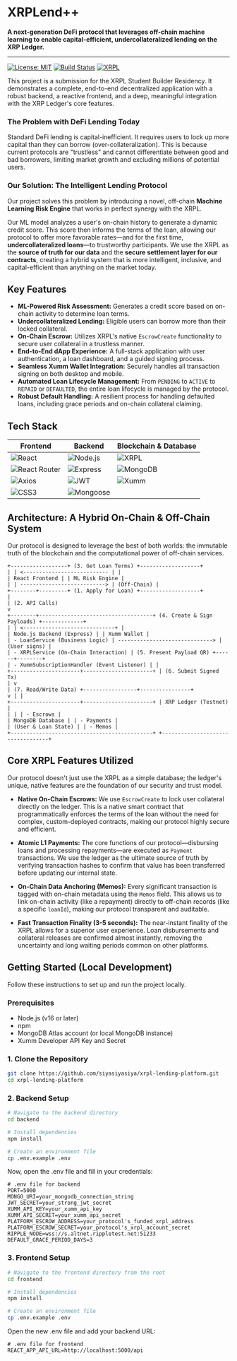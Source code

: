 # XRPLend++

**A next-generation DeFi protocol that leverages off-chain machine learning to enable capital-efficient, undercollateralized lending on the XRP Ledger.**

---

[![License: MIT](https://img.shields.io/badge/License-MIT-yellow.svg)](https://opensource.org/licenses/MIT)
[![Build Status](https://img.shields.io/badge/build-passing-brightgreen)](https://github.com/siyasiyasiya/xrpl-lending-platform)
[![XRPL](https://img.shields.io/badge/XRPL-Integrated-blue)](https://xrpl.org/)

This project is a submission for the XRPL Student Builder Residency. It demonstrates a complete, end-to-end decentralized application with a robust backend, a reactive frontend, and a deep, meaningful integration with the XRP Ledger's core features.

### The Problem with DeFi Lending Today

Standard DeFi lending is capital-inefficient. It requires users to lock up more capital than they can borrow (over-collateralization). This is because current protocols are "trustless" and cannot differentiate between good and bad borrowers, limiting market growth and excluding millions of potential users.

### Our Solution: The Intelligent Lending Protocol

Our project solves this problem by introducing a novel, off-chain **Machine Learning Risk Engine** that works in perfect synergy with the XRPL.

Our ML model analyzes a user's on-chain history to generate a dynamic credit score. This score then informs the terms of the loan, allowing our protocol to offer more favorable rates—and for the first time, **undercollateralized loans**—to trustworthy participants. We use the XRPL as the **source of truth for our data** and the **secure settlement layer for our contracts**, creating a hybrid system that is more intelligent, inclusive, and capital-efficient than anything on the market today.

## Key Features

*   **ML-Powered Risk Assessment:** Generates a credit score based on on-chain activity to determine loan terms.
*   **Undercollateralized Lending:** Eligible users can borrow more than their locked collateral.
*   **On-Chain Escrow:** Utilizes XRPL's native `EscrowCreate` functionality to secure user collateral in a trustless manner.
*   **End-to-End dApp Experience:** A full-stack application with user authentication, a loan dashboard, and a guided signing process.
*   **Seamless Xumm Wallet Integration:** Securely handles all transaction signing on both desktop and mobile.
*   **Automated Loan Lifecycle Management:** From `PENDING` to `ACTIVE` to `REPAID` or `DEFAULTED`, the entire loan lifecycle is managed by the protocol.
*   **Robust Default Handling:** A resilient process for handling defaulted loans, including grace periods and on-chain collateral claiming.

## Tech Stack


| Frontend                                                                                                 | Backend                                                                                                | Blockchain & Database                                                                                             |
| -------------------------------------------------------------------------------------------------------- | ------------------------------------------------------------------------------------------------------ | ----------------------------------------------------------------------------------------------------------------- |
| ![React](https://img.shields.io/badge/-React-61DAFB?logo=react&logoColor=white)                           | ![Node.js](https://img.shields.io/badge/-Node.js-339933?logo=node.js&logoColor=white)                   | ![XRPL](https://img.shields.io/badge/-XRPL-000000?logo=ripple&logoColor=white)                                     |
| ![React Router](https://img.shields.io/badge/-React_Router-CA4245?logo=react-router&logoColor=white)      | ![Express](https://img.shields.io/badge/-Express-000000?logo=express&logoColor=white)                   | ![MongoDB](https://img.shields.io/badge/-MongoDB-47A248?logo=mongodb&logoColor=white)                             |
| ![Axios](https://img.shields.io/badge/-Axios-5A29E4)                                                      | ![JWT](https://img.shields.io/badge/-JWT-000000?logo=json-web-tokens&logoColor=white)                    | ![Xumm](https://img.shields.io/badge/-Xumm_SDK-FFD700)                                                             |
| ![CSS3](https://img.shields.io/badge/-CSS3-1572B6?logo=css3&logoColor=white)                               | ![Mongoose](https://img.shields.io/badge/-Mongoose-880000)                                             |                                                                                                                   |

## Architecture: A Hybrid On-Chain & Off-Chain System

Our protocol is designed to leverage the best of both worlds: the immutable truth of the blockchain and the computational power of off-chain services.

```
+------------------+ (3. Get Loan Terms) +-------------------+
| | <--------------------------- | |
| React Frontend | | ML Risk Engine |
| | ---------------------------> | (Off-Chain) |
+--------+---------+ (1. Apply for Loan) +-------------------+
|
| (2. API Calls)
v
+--------+------------------------------------+ (4. Create & Sign Payloads) +-------------+
| | <-----------------------------+ |
| Node.js Backend (Express) | | Xumm Wallet |
| - LoanService (Business Logic) | ------------------------------> | (User signs) |
| - XRPLService (On-Chain Interaction) | (5. Present Payload QR) +------+--------+
| - XummSubscriptionHandler (Event Listener) | |
+----------------------+----------------------+ | (6. Submit Signed Tx)
| v
| (7. Read/Write Data) +-----------------+----------------+
v | |
+----------------------+----------------------+ | XRP Ledger (Testnet) |
| | | - Escrows |
| MongoDB Database | | - Payments |
| (User & Loan State) | | - Memos |
+---------------------------------------------+ +----------------------------------+
```

## Core XRPL Features Utilized

Our protocol doesn't just use the XRPL as a simple database; the ledger's unique, native features are the foundation of our security and trust model.

*   **Native On-Chain Escrows:** We use `EscrowCreate` to lock user collateral directly on the ledger. This is a native smart contract that programmatically enforces the terms of the loan without the need for complex, custom-deployed contracts, making our protocol highly secure and efficient.

*   **Atomic L1 Payments:** The core functions of our protocol—disbursing loans and processing repayments—are executed as `Payment` transactions. We use the ledger as the ultimate source of truth by verifying transaction hashes to confirm that value has been transferred before updating our internal state.

*   **On-Chain Data Anchoring (Memos):** Every significant transaction is tagged with on-chain metadata using the `Memos` field. This allows us to link on-chain activity (like a repayment) directly to off-chain records (like a specific `loanId`), making our protocol transparent and auditable.

*   **Fast Transaction Finality (3-5 seconds):** The near-instant finality of the XRPL allows for a superior user experience. Loan disbursements and collateral releases are confirmed almost instantly, removing the uncertainty and long waiting periods common on other platforms.

## Getting Started (Local Development)

Follow these instructions to set up and run the project locally.

### Prerequisites

*   Node.js (v16 or later)
*   npm
*   MongoDB Atlas account (or local MongoDB instance)
*   Xumm Developer API Key and Secret

### 1. Clone the Repository

```bash
git clone https://github.com/siyasiyasiya/xrpl-lending-platform.git
cd xrpl-lending-platform
```

### 2. Backend Setup

```bash
# Navigate to the backend directory
cd backend

# Install dependencies
npm install

# Create an environment file
cp .env.example .env
```

Now, open the .env file and fill in your credentials:

```
# .env file for backend
PORT=5000
MONGO_URI=your_mongodb_connection_string
JWT_SECRET=your_strong_jwt_secret
XUMM_API_KEY=your_xumm_api_key
XUMM_API_SECRET=your_xumm_api_secret
PLATFORM_ESCROW_ADDRESS=your_protocol's_funded_xrpl_address
PLATFORM_ESCROW_SECRET=your_protocol's_xrpl_account_secret
RIPPLE_NODE=wss://s.altnet.rippletest.net:51233
DEFAULT_GRACE_PERIOD_DAYS=3
```

### 3. Frontend Setup

```bash
# Navigate to the frontend directory from the root
cd frontend

# Install dependencies
npm install

# Create an environment file
cp .env.example .env
```

Open the new .env file and add your backend URL:

```
# .env file for frontend
REACT_APP_API_URL=http://localhost:5000/api
```

